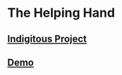 # The Helping Hand

## [Indigitous Project](https://indigitous.org/projects/connected-community/)

## [Demo](https://grass-roots-impact.firebaseapp.com)
